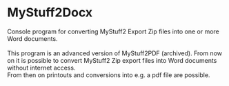# MyStuff2Docx
Console program for converting MyStuff2 Export Zip files into one or more Word documents.<br/>
<br/>
This program is an advanced version of MyStuff2PDF (archived).
From now on it is possible to convert MyStuff2 Zip export files into Word documents without internet access.<br/>
From then on printouts and conversions into e.g. a pdf file are possible.
